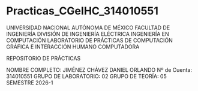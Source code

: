 # Practicas_CGeIHC_314010551

UNIVERSIDAD NACIONAL AUTÓNOMA DE MÉXICO 
FACULTAD DE INGENIERÍA
DIVISIÓN DE INGENIERÍA ELÉCTRICA
INGENIERÍA EN COMPUTACIÓN
LABORATORIO DE PRÁCTICAS DE COMPUTACIÓN GRÁFICA E INTERACCIÓN HUMANO COMPUTADORA


REPOSITORIO DE PRÁCTICAS


NOMBRE COMPLETO: JIMÉNEZ CHÁVEZ DANIEL ORLANDO 
Nº de Cuenta: 314010551
GRUPO DE LABORATORIO: 02
GRUPO DE TEORÍA: 05
SEMESTRE 2026-1
